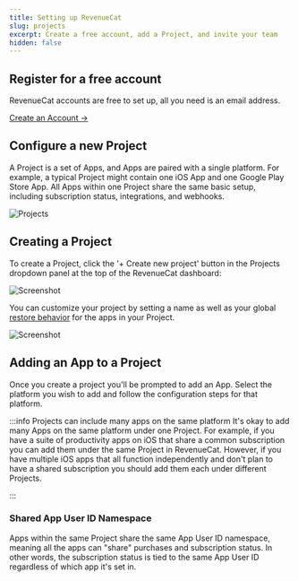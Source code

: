 ```yaml
---
title: Setting up RevenueCat
slug: projects
excerpt: Create a free account, add a Project, and invite your team
hidden: false
---
```


## Register for a free account

RevenueCat accounts are free to set up, all you need is an email address.

<a class="cta" href="https://app.revenuecat.com/signup" target="_blank">Create an Account →</a>

## Configure a new Project

A Project is a set of Apps, and Apps are paired with a single platform. For example, a typical Project might contain one iOS App and one Google Play Store App. All Apps within one Project share the same basic setup, including subscription status, integrations, and webhooks.

![Projects](https://files.readme.io/215395e-Screenshot_2023-04-07_at_2.30.53_PM.png)

## Creating a Project

To create a Project, click the '+ Create new project' button in the Projects dropdown panel at the top of the RevenueCat dashboard:

![Screenshot](https://files.readme.io/e8b40b7-Screenshot_2023-03-27_at_9.36.54_AM.png)

You can customize your project by setting a name as well as your global [restore behavior](doc:restoring-purchases) for the apps in your Project.

![Screenshot](https://files.readme.io/0556eed-app.revenuecat.com_projects_85ff18c7_api-keys_4.png)

## Adding an App to a Project

Once you create a project you'll be prompted to add an App. Select the platform you wish to add and follow the configuration steps for that platform.

:::info Projects can include many apps on the same platform
It's okay to add many Apps on the same platform under one Project. For example, if you have a suite of productivity apps on iOS that share a common subscription you can add them under the same Project in RevenueCat. However, if you have multiple iOS apps that all function independently and don't plan to have a shared subscription you should add them each under different Projects.

:::

### Shared App User ID Namespace

Apps within the same Project share the same App User ID namespace, meaning all the apps can "share" purchases and subscription status. In other words, the subscription status is tied to the same App User ID regardless of which app it's set in.
